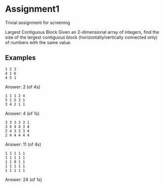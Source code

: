 # Assignment1
Trivial assignment for screening

Largest Contiguous Block
Given an 2-dimensional array of integers, find the size of the largest contiguous block (horizontally/vertically connected only) of numbers with the same value.

## Examples
```
1 2 3
4 1 6
4 5 1
```
Answer: 2 (of 4s)

```
1 1 1 2 4
5 1 5 3 1
3 4 2 1 1
```
Answer: 4 (of 1s)

```
3 3 3 3 3 1
3 4 4 4 3 4
2 4 3 3 3 4
2 4 4 4 4 4
```
Answer: 11 (of 4s)

```
1 1 1 1 1
1 1 1 1 1
1 1 0 1 1
1 1 1 1 1
1 1 1 1 1
```
Answer: 24 (of 1s)
